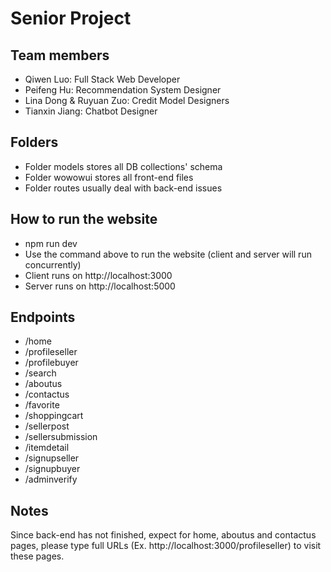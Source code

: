 # Senior Project

## Team members
- Qiwen Luo: Full Stack Web Developer
- Peifeng Hu: Recommendation System Designer
- Lina Dong & Ruyuan Zuo: Credit Model Designers
- Tianxin Jiang: Chatbot Designer

## Folders
- Folder models stores all DB collections' schema 
- Folder wowowui stores all front-end files
- Folder routes usually deal with back-end issues

## How to run the website
- npm run dev 
- Use the command above to run the website (client and server will run concurrently)
- Client runs on http://localhost:3000
- Server runs on http://localhost:5000

## Endpoints
- /home
- /profileseller
- /profilebuyer
- /search
- /aboutus
- /contactus
- /favorite
- /shoppingcart
- /sellerpost
- /sellersubmission
- /itemdetail
- /signupseller
- /signupbuyer
- /adminverify

## Notes
Since back-end has not finished, expect for home, aboutus and contactus pages, please type full URLs (Ex. http://localhost:3000/profileseller) to visit these pages.
